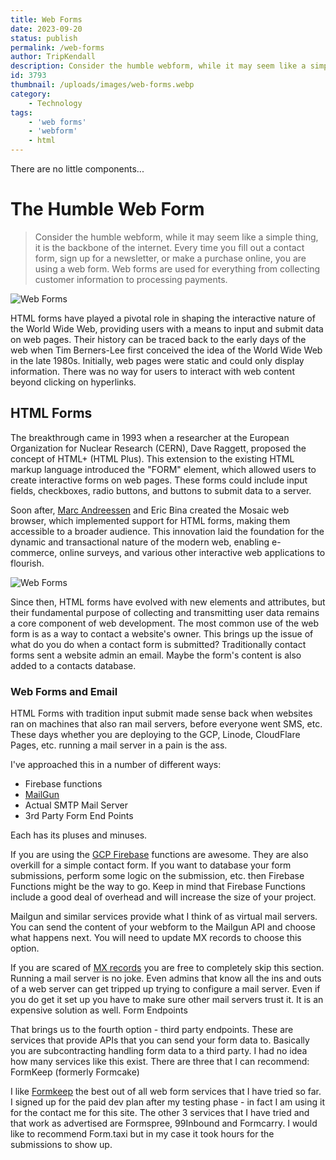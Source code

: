 ```yaml
---
title: Web Forms
date: 2023-09-20
status: publish
permalink: /web-forms
author: TripKendall
description: Consider the humble webform, while it may seem like a simple thing, it is the backbone of the internet.
id: 3793
thumbnail: /uploads/images/web-forms.webp
category:
    - Technology
tags:
    - 'web forms'
    - 'webform'
    - html
---
```


There are no little components...

# The Humble Web Form

> Consider the humble webform, while it may seem like a simple thing, it is the backbone of the internet. Every time you fill out a contact form, sign up for a newsletter, or make a purchase online, you are using a web form. Web forms are used for everything from collecting customer information to processing payments. 

![Web Forms](/uploads/images/web-forms.webp)

HTML forms have played a pivotal role in shaping the interactive nature of the World Wide Web, providing users with a means to input and submit data on web pages. Their history can be traced back to the early days of the web when Tim Berners-Lee first conceived the idea of the World Wide Web in the late 1980s. Initially, web pages were static and could only display information. There was no way for users to interact with web content beyond clicking on hyperlinks.

## HTML Forms

The breakthrough came in 1993 when a researcher at the European Organization for Nuclear Research (CERN), Dave Raggett, proposed the concept of HTML+ (HTML Plus). This extension to the existing HTML markup language introduced the "FORM" element, which allowed users to create interactive forms on web pages. These forms could include input fields, checkboxes, radio buttons, and buttons to submit data to a server. 

Soon after, [Marc Andreessen](https://en.wikipedia.org/wiki/Marc_Andreessen) and Eric Bina created the Mosaic web browser, which implemented support for HTML forms, making them accessible to a broader audience. This innovation laid the foundation for the dynamic and transactional nature of the modern web, enabling e-commerce, online surveys, and various other interactive web applications to flourish. 

![Web Forms](/uploads/images/web-forms-2.webp)

Since then, HTML forms have evolved with new elements and attributes, but their fundamental purpose of collecting and transmitting user data remains a core component of web development.
The most common use of the web form is as a way to contact a website's owner. This brings up the issue of what do you do when a contact form is submitted? Traditionally contact forms sent a website admin an email. Maybe the form's content is also added to a contacts database.

### Web Forms and Email

HTML Forms with tradition input submit made sense back when websites ran on machines that also ran mail servers, before everyone went SMS, etc. These days whether you are deploying to the GCP, Linode, CloudFlare Pages, etc. running a mail server in a pain is the ass.

I've approached this in a number of different ways:

- Firebase functions
- [MailGun](https://www.mailgun.com/)
- Actual SMTP Mail Server
- 3rd Party Form End Points

Each has its pluses and minuses.

If you are using the [GCP Firebase](https://firebase.google.com/firebase-and-gcp) functions are awesome. They are also overkill for a simple contact form. If you want to database your form submissions, perform some logic on the submission, etc. then Firebase Functions might be the way to go. Keep in mind that Firebase Functions include a good deal of overhead and will increase the size of your project.

Mailgun and similar services provide what I think of as virtual mail servers. You can send the content of your webform to the Mailgun API and choose what happens next. You will need to update MX records to choose this option.

If you are scared of [MX records](https://mxtoolbox.com/) you are free to completely skip this section. Running a mail server is no joke. Even admins that know all the ins and outs of a web server can get tripped up trying to configure a mail server. Even if you do get it set up you have to make sure other mail servers trust it. It is an expensive solution as well.
Form Endpoints

That brings us to the fourth option - third party endpoints. These are services that provide APIs that you can send your form data to. Basically you are subcontracting handling form data to a third party. I had no idea how many services like this exist. There are three that I can recommend: FormKeep (formerly Formcake)

I like [Formkeep](https://formkeep.com/) the best out of all web form services that I have tried so far. I signed up for the paid dev plan after my testing phase - in fact I am using it for the contact me for this site. The other 3 services that I have tried and that work as advertised are Formspree, 99Inbound and Formcarry. I would like to recommend Form.taxi but in my case it took hours for the submissions to show up. 


